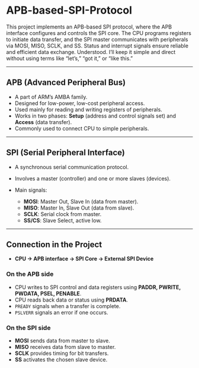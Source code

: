 # APB-based-SPI-Protocol
This project implements an APB-based SPI protocol, where the APB interface configures and controls the SPI core. The CPU programs registers to initiate data transfer, and the SPI master communicates with peripherals via MOSI, MISO, SCLK, and SS. Status and interrupt signals ensure reliable and efficient data exchange.
Understood. I’ll keep it simple and direct without using terms like “let’s,” “got it,” or “like this.”

---

## APB (Advanced Peripheral Bus)

* A part of ARM’s AMBA family.
* Designed for low-power, low-cost peripheral access.
* Used mainly for reading and writing registers of peripherals.
* Works in two phases: **Setup** (address and control signals set) and **Access** (data transfer).
* Commonly used to connect CPU to simple peripherals.

---

## SPI (Serial Peripheral Interface)

* A synchronous serial communication protocol.
* Involves a master (controller) and one or more slaves (devices).
* Main signals:

  * **MOSI**: Master Out, Slave In (data from master).
  * **MISO**: Master In, Slave Out (data from slave).
  * **SCLK**: Serial clock from master.
  * **SS/CS**: Slave Select, active low.

---

## Connection in the Project

* **CPU → APB interface → SPI Core → External SPI Device**

### On the APB side

* CPU writes to SPI control and data registers using **PADDR, PWRITE, PWDATA, PSEL, PENABLE**.
* CPU reads back data or status using **PRDATA**.
* `PREADY` signals when a transfer is complete.
* `PSLVERR` signals an error if one occurs.

### On the SPI side

* **MOSI** sends data from master to slave.
* **MISO** receives data from slave to master.
* **SCLK** provides timing for bit transfers.
* **SS** activates the chosen slave device.


